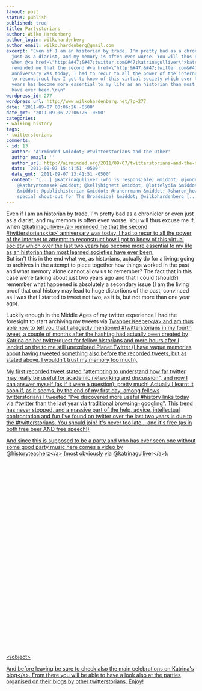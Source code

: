 ```yaml
---
layout: post
status: publish
published: true
title: Partystorians
author: Wilko Hardenberg
author_login: wilkohardenberg
author_email: wilko.hardenberg@gmail.com
excerpt: "Even if I am an historian by trade, I'm pretty bad as a chronicler or even
  just as a diarist, and my memory is often even worse. You will thus excuse me if,
  when @<a href=\"http:&#47;&#47;twitter.com&#47;katrinagulliver\">katrinagulliver<&#47;a>
  reminded me that the second #<a href=\"http:&#47;&#47;twitter.com&#47;#!&#47;saved-search&#47;%23twitterstorians\">twitterstorians<&#47;a>'
  anniversary was today, I had to recur to all the power of the internet to attempt
  to reconstruct how I got to know of this virtual society which over the last two
  years has become more essential to my life as an historian than most learned societies
  have ever been.\r\n"
wordpress_id: 277
wordpress_url: http://www.wilkohardenberg.net/?p=277
date: '2011-09-07 00:06:26 -0500'
date_gmt: '2011-09-06 22:06:26 -0500'
categories:
- walking history
tags:
- twitterstorians
comments:
- id: 13
  author: 'Airminded &middot; #twitterstorians and the Other'
  author_email: ''
  author_url: http://airminded.org/2011/09/07/twitterstorians-and-the-other/
  date: '2011-09-07 15:41:51 -0500'
  date_gmt: '2011-09-07 13:41:51 -0500'
  content: "[...] @katrinagulliver (who is responsible) &middot; @jondresner &middot;
    @kathryntomasek &middot; @kellyhignett &middot; @lottelydia &middot; @markcheathem
    &middot; @publichistorian &middot; @raherrmann &middot; @sharon_howard (with a
    special shout-out for The Broadside) &middot; @wilkohardenberg [...]"
---
```

<p>Even if I am an historian by trade, I'm pretty bad as a chronicler or even just as a diarist, and my memory is often even worse. You will thus excuse me if, when @<a href="http:&#47;&#47;twitter.com&#47;katrinagulliver">katrinagulliver<&#47;a> reminded me that the second #<a href="http:&#47;&#47;twitter.com&#47;#!&#47;saved-search&#47;%23twitterstorians">twitterstorians<&#47;a>' anniversary was today, I had to recur to all the power of the internet to attempt to reconstruct how I got to know of this virtual society which over the last two years has become more essential to my life as an historian than most learned societies have ever been.<br />
<a id="more"></a><a id="more-277"></a> But isn't this in the end what we, as historians, actually do for a living: going to archives in the attempt to piece together how things worked in the past and what memory alone cannot allow us to remember? The fact that in this case we're talking about just two years ago and that I could (should?) remember what happened is absolutely a secondary issue (I am the living proof that oral history may lead to huge distortions of the past, convinced as I was that I started to tweet not two, as it is, but not more than one year ago).</p>
<p>Luckily enough in the Middle Ages of my twitter experience I had the foresight to start archiving my tweets via <a href="http:&#47;&#47;twapperkeeper.com&#47;person&#47;wilkohardenberg">Twapper Keeper<&#47;a>&nbsp;and am thus able now to tell you that I allegedly mentioned #twitterstorians in my fourth tweet, a couple of months after the hashtag had actually been created by Katrina on her twitterquest for fellow historians and mere hours after I landed on the to me still unexplored Planet Twitter (I have vague memories about having tweeted something also before the recorded tweets, but as stated above, I wouldn't trust my memory too much).</p>
<p>My first recorded tweet stated&nbsp;"attempting to understand how far twitter may really be useful for academic networking and discussion", and now I can answer myself (as if it were a question): pretty much! Actually I learnt it soon if, as it seems, by the end of my first day &nbsp;among fellows twitterstorians I tweeted "I've discovered more useful #history links today via #twitter than the last year via traditional browsing+googling".&nbsp;This trend has never stopped, and a massive part of the help, advice, intellectual confrontation and fun I've found on twitter over the last two years is due to the #twitterstorians. You should join! It's never too late... and it's free (as in both free beer AND free speech!)</p>
<p>And since this is supposed to be a party and who has ever seen one without some good party music here comes a video by @<a href="http:&#47;&#47;twitter.com&#47;historyteacherz">historyteacherz<&#47;a>&nbsp;(most obviously via @<a href="http:&#47;&#47;twitter.com&#47;katrinagulliver">katrinagulliver<&#47;a>):</p>
<p><object width="640" height="510" classid="clsid:d27cdb6e-ae6d-11cf-96b8-444553540000" codebase="http:&#47;&#47;download.macromedia.com&#47;pub&#47;shockwave&#47;cabs&#47;flash&#47;swflash.cab#version=6,0,40,0"><param name="allowFullScreen" value="true" &#47;><param name="allowscriptaccess" value="always" &#47;><param name="src" value="http:&#47;&#47;www.youtube.com&#47;v&#47;me4E5wDCK2Q?version=3&amp;hl=en_US" &#47;><param name="allowfullscreen" value="true" &#47;><embed width="640" height="510" type="application&#47;x-shockwave-flash" src="http:&#47;&#47;www.youtube.com&#47;v&#47;me4E5wDCK2Q?version=3&amp;hl=en_US" allowFullScreen="true" allowscriptaccess="always" allowfullscreen="true" &#47;><&#47;object></p>
<p>And before leaving be sure to check also the main celebrations on Katrina's <a href="http:&#47;&#47;katrinagulliver.posterous.com&#47;the-twitterstorians-turn-two">blog<&#47;a>. From there you will be able to have a look also at the parties organised on their blogs by other twitterstorians. Enjoy!</p>
